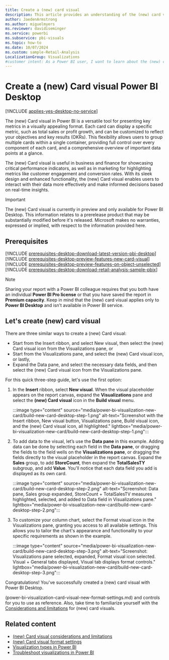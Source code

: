 ```yaml
---
title: Create a (new) card visual
description: This article provides an understanding of the (new) card visual and a quick three-step guide on how to build a (new) card visual in Power BI Desktop.
author: JaedenArmstrong
ms.author: miguelmyers
ms.reviewer: davidiseminger
ms.service: powerbi
ms.subservice: pbi-visuals
ms.topic: how-to
ms.date: 10/07/2024
ms.custom: sample-Retail-Analysis
LocalizationGroup: Visualizations
#customer intent: As a Power BI user, I want to learn about the (new) card visual so that I can effectively and more easily build card visuals in Power BI Desktop.
---
```


# Create a (new) Card visual Power BI Desktop

[!INCLUDE [applies-yes-desktop-no-service](../includes/applies-yes-desktop-no-service.md)]

The (new) Card visual in Power BI is a versatile tool for presenting key metrics in a visually appealing format. Each card can display a specific metric, such as total sales or profit growth, and can be customized to reflect your objectives and key results (OKRs). This flexibility allows users to group multiple cards within a single container, providing full control over every component of each card, and a comprehensive overview of important data points at a glance.

The (new) Card visual is useful in business and finance for showcasing critical performance indicators, as well as in marketing for highlighting metrics like customer engagement and conversion rates. With its sleek design and enhanced functionality, the (new) Card visual enables users to interact with their data more effectively and make informed decisions based on real-time insights.

> [!IMPORTANT]
> The (new) Card visual is currently in preview and only available for Power BI Desktop. This information relates to a prerelease product that may be substantially modified before it's released. Microsoft makes no warranties, expressed or implied, with respect to the information provided here.

## Prerequisites

[!INCLUDE [prerequisites-desktop-download-latest-version-pbi-desktop](../includes/core-visuals/prerequisites-desktop-download-latest-version-pbi.md)]
[!INCLUDE [prerequisites-desktop-preview-features-new-card-visual](../includes/core-visuals/prerequisites-desktop-preview-features-new-card-visual.md)]
[!INCLUDE [prerequisites-desktop-preview-features-on-object-unselected](../includes/core-visuals/prerequisites-desktop-preview-features-on-object-unselected.md)]
[!INCLUDE [prerequisites-desktop-download-retail-analysis-sample-pbix](../includes/core-visuals/prerequisites-desktop-download-retail-analysis-sample-pbix.md)]

> [!NOTE]
> Sharing your report with a Power BI colleague requires that you both have an individual **Power BI Pro license** or that you have saved the report in **Premium capacity**. Keep in mind that the (new) card visual applies only to **Power BI Desktop** and isn’t available in Power BI service.

## Let's create (new) card visual

There are three similar ways to create a (new) Card visual:

- Start from the Insert ribbon, and select New visual, then select the (new) Card visual icon from the Visualizations pane, or
- Start from the Visualizations pane, and select the (new) Card visual icon, or lastly,
- Expand the Data pane, and select the necessary data fields, and then select the (new) Card visual icon from the Visualizations pane.  

For this quick three-step guide, let's use the first option:

1. In the **Insert** ribbon, select **New visual**. When the visual placeholder appears on the report canvas, expand the **Visualizations** pane and select the **(new) Card visual** icon in the **Build visual** menu.

    :::image type="content" source="media/power-bi-visualization-new-card/build-new-card-desktop-step-1.png" alt-text="Screenshot with the Insert ribbon, New visual button, Visualizations pane, Build visual icon, and the (new) Card visual icon, all highlighted." lightbox="media/power-bi-visualization-new-card/build-new-card-desktop-step-1.png":::

2. To add data to the visual, let’s use the **Data pane** in this example. Adding data can be done by selecting each field in the **Data pane**, or dragging the fields to the field wells on the **Visualizations pane**, or dragging the fields directly to the visual placeholder in the report canvas. Expand the **Sales** group, to add **StoreCount**, then expand the **TotalSalesTY** subgroup, and add **Value**. You'll notice that each data field you add is displayed as its own card. 

    :::image type="content" source="media/power-bi-visualization-new-card/build-new-card-desktop-step-2.png" alt-text="Screenshot: Data pane, Sales group expanded, StoreCount + TotalSalesTV measures highlighted, selected, and added to Data field in Visualizations pane." lightbox="media/power-bi-visualization-new-card/build-new-card-desktop-step-2.png":::

3. To customize your column chart, select the Format visual icon in the Visualizations pane, granting you access to all available settings. This allows you to tailor the chart's appearance and functionality to your specific requirements as shown in the example.

    :::image type="content" source="media/power-bi-visualization-new-card/build-new-card-desktop-step-3.png" alt-text="Screenshot: Visualizations pane selected, expanded, Format visual icon selected. Visual + General tabs displayed, Visual tab displays format controls." lightbox="media/power-bi-visualization-new-card/build-new-card-desktop-step-3.png":::

Congratulations! You've successfully created a (new) card visual with Power BI Desktop.

(power-bi-visualization-card-visual-new-format-settings.md) and controls for you to use as reference. Also, take time to familiarize yourself with the [Considerations and limitations](power-bi-visualization-card-visual-considerations.md) for (new) card visuals.

## Related content

* [(new) Card visual considerations and limitations](power-bi-visualization-card-visual-considerations.md)
* [(new) Card visual format settings](power-bi-visualization-card-visual-new-format-settings.md) 
* [Visualization types in Power BI](power-bi-visualization-types-for-reports-and-q-and-a.md)
* [Troubleshoot visualizations in Power BI](power-bi-visualization-troubleshoot.md)

